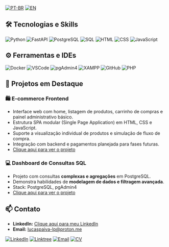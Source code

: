[![PT-BR](https://img.shields.io/badge/lang-PT--BR-green?style=for-the-badge&logo=google-translate)](https://github.com/lucaspaiva-lp/lucaspaiva-lp)
[![EN](https://img.shields.io/badge/lang-EN-blue?style=for-the-badge&logo=google-translate)](https://github.com/lucaspaiva-lp/lucaspaiva-lp-en)


## 🛠 Tecnologias e Skills

![Python](https://img.shields.io/badge/Python-3776AB?style=for-the-badge&logo=python&logoColor=white)
![FastAPI](https://img.shields.io/badge/FastAPI-009688?style=for-the-badge&logo=fastapi&logoColor=white)
![PostgreSQL](https://img.shields.io/badge/PostgreSQL-4169E1?style=for-the-badge&logo=postgresql&logoColor=white)
![SQL](https://img.shields.io/badge/SQL-FF0000?style=for-the-badge&logo=mysql&logoColor=white)
![HTML](https://img.shields.io/badge/HTML-E34F26?style=for-the-badge&logo=html5&logoColor=white)
![CSS](https://img.shields.io/badge/CSS-1572B6?style=for-the-badge&logo=css3&logoColor=white)
![JavaScript](https://img.shields.io/badge/JavaScript-F7DF1E?style=for-the-badge&logo=javascript&logoColor=black)

## ⚙️ Ferramentas e IDEs

![Docker](https://img.shields.io/badge/Docker-2496ED?style=for-the-badge&logo=docker&logoColor=white)
![VSCode](https://img.shields.io/badge/VSCode-007ACC?style=for-the-badge&logo=visual-studio-code&logoColor=white)
![pgAdmin4](https://img.shields.io/badge/pgAdmin4-313131?style=for-the-badge&logo=postgresql&logoColor=white)
![XAMPP](https://img.shields.io/badge/XAMPP-FBBE2E?style=for-the-badge&logo=xampp&logoColor=white)
![GitHub](https://img.shields.io/badge/GitHub-181717?style=for-the-badge&logo=github&logoColor=white)
![PHP](https://img.shields.io/badge/PHP-777BB4?style=for-the-badge&logo=php&logoColor=white)

## 🚀 Projetos em Destaque

### 🛍️ E-commerce Frontend
- Interface web com home, listagem de produtos, carrinho de compras e painel administrativo básico.
- Estrutura SPA modular (Single Page Application) em HTML, CSS e JavaScript.
- Suporte a visualização individual de produtos e simulação de fluxo de compra.
- Integração com backend e pagamentos planejada para fases futuras.
- [Clique aqui para ver o projeto](https://github.com/lucaspaiva-lp/ecommerce-frontend)

### 💻 Dashboard de Consultas SQL
- Projeto com consultas **complexas e agregações** em PostgreSQL.
- Demonstra habilidades de **modelagem de dados e filtragem avançada**.
- Stack: PostgreSQL, pgAdmin4
- [Clique aqui para ver o projeto](#)


## 📫 Contato

- **LinkedIn:** [Clique aqui para meu LinkedIn](https://www.linkedin.com/in/lucaspaiva-lp/)
- **Email:** lucaspaiva-lp@proton.me

[![LinkedIn](https://img.shields.io/badge/LinkedIn-0077B5?style=for-the-badge&logo=linkedin&logoColor=white)](https://www.linkedin.com/in/lucaspaiva-lp/)
[![Linktree](https://img.shields.io/badge/Linktree-30C03B?style=for-the-badge&logo=linktree&logoColor=white)](https://linktr.ee/lucaspaiva-lp)
[![Email](https://img.shields.io/badge/Email-D14836?style=for-the-badge&logo=gmail&logoColor=white)](mailto:lucaspaiva-lp@proton.me)
[![CV](https://img.shields.io/badge/CV-6e5494?style=for-the-badge&logo=read-the-docs&logoColor=white)](http://lattes.cnpq.br/4978921915627567)

